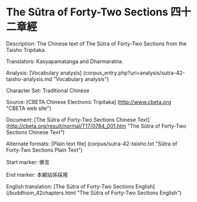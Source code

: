 # The Sūtra of Forty-Two Sections 四十二章經

Description: The Chinese text of The Sūtra of Forty-Two Sections from the Taisho Tripitaka. 

Translators: Kasyapamatanga and Dharmaratna.

Analysis: [Vocabulary analysis] (corpus_entry.php?uri=analysis/sutra-42-taisho-analysis.md "Vocabulary analysis")

Character Set: Traditional Chinese

Source: [CBETA Chinese Electronic Tripitaka] (http://www.cbeta.org "CBETA web site")

Document: [The Sūtra of Forty-Two Sections Chinese Text] (http://cbeta.org/result/normal/T17/0784_001.htm "The Sūtra of Forty-Two Sections Chinese Text")

Alternate formats: [Plain text file] (corpus/sutra-42-taisho.txt "Sūtra of Forty-Two Sections Plain Text")

Start marker: 佛言

End marker: 本網站係採用

English translation: [The Sūtra of Forty-Two Sections English] (/buddhism_42chapters.html "The Sūtra of Forty-Two Sections English")

